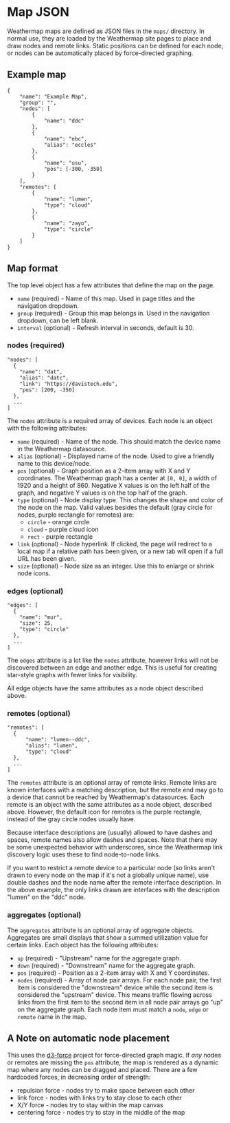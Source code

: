 Map JSON
========

Weathermap maps are defined as JSON files in the `maps/` directory. In normal use, they are loaded by the Weathermap site pages to place and draw nodes and remote links. Static positions can be defined for each node, or nodes can be automatically placed by force-directed graphing.

Example map
-----------
```
{
    "name": "Example Map",
    "group": "",
    "nodes": [
        {
            "name": "ddc"
        },
        {
            "name": "ebc",
            "alias": "eccles"
        },
        {
            "name": "usu",
            "pos": [-300, -350]
        }
    ],
    "remotes": [
        {
            "name": "lumen",
            "type": "cloud"
        },
        {
            "name": "zayo",
            "type": "circle"
        }
    ]
}
```

Map format
----------
The top level object has a few attributes that define the map on the page.
- `name` (required) - Name of this map. Used in page titles and the navigation dropdown.
- `group` (required) - Group this map belongs in. Used in the navigation dropdown, can be left blank.
- `interval` (optional) - Refresh interval in seconds, default is 30.

### nodes (required)
```
"nodes": [
  {
    "name": "dat",
    "alias": "datc",
    "link": "https://davistech.edu",
    "pos": [200, -350]
  },
  ...
]
```
The `nodes` attribute is a required array of devices. Each node is an object with the following attributes:
- `name` (required) - Name of the node. This should match the device name in the Weathermap datasource.
- `alias` (optional) - Displayed name of the node. Used to give a friendly name to this device/node.
- `pos` (optional) - Graph position as a 2-item array with X and Y coordinates. The Weathermap graph has a center at `[0, 0]`, a width of 1920 and a height of 860. Negative X values is on the left half of the graph, and negative Y values is on the top half of the graph.
- `type` (optional) - Node display type. This changes the shape and color of the node on the map. Valid values besides the default (gray circle for nodes, purple rectangle for remotes) are:
  - `circle` - orange circle
  - `cloud` - purple cloud icon
  - `rect` - purple rectangle
- `link` (optional) - Node hyperlink. If clicked, the page will redirect to a local map if a relative path has been given, or a new tab will open if a full URL has been given.
- `size` (optional) - Node size as an integer. Use this to enlarge or shrink node icons.

### edges (optional)
```
"edges": [
  {
    "name": "mur",
    "size": 25,
    "type": "circle"
  },
  ...
]
```
The `edges` attribute is a lot like the `nodes` attribute, however links will not be discovered between an edge and another edge. This is useful for creating star-style graphs with fewer links for visibility.

All edge objects have the same attributes as a node object described above.

### remotes (optional)
```
"remotes": [
  {
      "name": "lumen--ddc",
      "alias": "lumen",
      "type": "cloud"
  },
  ...
]
```
The `remotes` attribute is an optional array of remote links. Remote links are known interfaces with a matching description, but the remote end may go to a device that cannot be reached by Weathermap's datasources. Each remote is an object with the same attributes as a node object, described above. However, the default icon for remotes is the purple rectangle, instead of the gray circle nodes usually have.

Because interface descriptions are (usually) allowed to have dashes and spaces, remote names also allow dashes and spaces. Note that there may be some unexpected behavior with underscores, since the Weathermap link discovery logic uses these to find node-to-node links.

If you want to restrict a remote device to a particular node (so links aren't drawn to every node on the map if it's not a globally unique name), use double dashes and the node name after the remote interface description. In the above example, the only links drawn are interfaces with the description "lumen" on the "ddc" node.

### aggregates (optional)
The `aggregates` attribute is an optional array of aggregate objects. Aggregates are small displays that show a summed utilization value for certain links. Each object has the following attributes:
- `up` (required) - "Upstream" name for the aggregate graph.
- `down` (required) - "Downstream" name for the aggregate graph.
- `pos` (required) - Position as a 2-item array with X and Y coordinates.
- `nodes` (required) - Array of node pair arrays. For each node pair, the first item is considered the "downstream" device while the second item is considered the "upstream" device. This means traffic flowing across links from the first item to the second item in all node pair arrays go "up" on the aggregate graph. Each node item must match a `node`, `edge` or `remote` name in the map.

A Note on automatic node placement
----------------------------------
This uses the [d3-force](https://github.com/d3/d3-force) project for force-directed graph magic. If _any_ nodes or remotes are missing the `pos` attribute, the map is rendered as a dynamic map where any nodes can be dragged and placed. There are a few hardcoded forces, in decreasing order of strength:
- repulsion force - nodes try to make space between each other
- link force - nodes with links try to stay close to each other
- X/Y force - nodes try to stay within the map canvas
- centering force - nodes try to stay in the middle of the map

